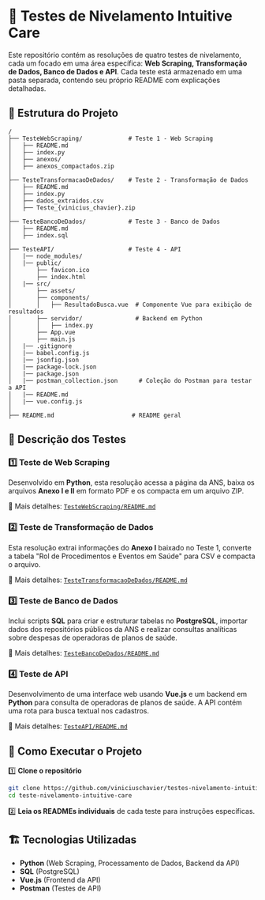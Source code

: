 # 📌 Testes de Nivelamento Intuitive Care

Este repositório contém as resoluções de quatro testes de nivelamento, cada um focado em uma área específica: **Web Scraping, Transformação de Dados, Banco de Dados e API**. Cada teste está armazenado em uma pasta separada, contendo seu próprio README com explicações detalhadas.

## 📂 Estrutura do Projeto

```
/
├── TesteWebScraping/             # Teste 1 - Web Scraping
│   ├── README.md
│   ├── index.py
│   ├── anexos/
│   ├── anexos_compactados.zip
│
├── TesteTransformacaoDeDados/    # Teste 2 - Transformação de Dados
│   ├── README.md
│   ├── index.py
│   ├── dados_extraidos.csv
│   ├── Teste_{vinicius_chavier}.zip
│
├── TesteBancoDeDados/            # Teste 3 - Banco de Dados
│   ├── README.md
│   ├── index.sql
│
├── TesteAPI/                     # Teste 4 - API
│   |── node_modules/
│   |── public/
│       ├── favicon.ico
│       ├── index.html
│   |── src/
│       ├── assets/
│       ├── components/
│       │   ├── ResultadoBusca.vue  # Componente Vue para exibição de resultados
│       ├── servidor/               # Backend em Python
│       │   ├── index.py
│       ├── App.vue
│       ├── main.js
│   |── .gitignore
│   |── babel.config.js
│   |── jsonfig.json
│   |── package-lock.json
│   |── package.json
│   |── postman_collection.json      # Coleção do Postman para testar a API
│   |── README.md
│   |── vue.config.js
│
├── README.md                      # README geral
```

## 📝 Descrição dos Testes

### **1️⃣ Teste de Web Scraping**
Desenvolvido em **Python**, esta resolução acessa a página da ANS, baixa os arquivos **Anexo I e II** em formato PDF e os compacta em um arquivo ZIP.

📌 Mais detalhes: [`TesteWebScraping/README.md`](testeWebScraping/README.md)

### **2️⃣ Teste de Transformação de Dados**
Esta resolução extrai informações do **Anexo I** baixado no Teste 1, converte a tabela "Rol de Procedimentos e Eventos em Saúde" para CSV e compacta o arquivo.

📌 Mais detalhes: [`TesteTransformacaoDeDados/README.md`](testeTransformacaoDeDados/README.md)

### **3️⃣ Teste de Banco de Dados**
Inclui scripts **SQL** para criar e estruturar tabelas no **PostgreSQL**, importar dados dos repositórios públicos da ANS e realizar consultas analíticas sobre despesas de operadoras de planos de saúde.

📌 Mais detalhes: [`TesteBancoDeDados/README.md`](testeBancoDeDados/README.md)

### **4️⃣ Teste de API**
Desenvolvimento de uma interface web usando **Vue.js** e um backend em **Python** para consulta de operadoras de planos de saúde. A API contém uma rota para busca textual nos cadastros.

📌 Mais detalhes: [`TesteAPI/README.md`](testeAPI/testeapi/README.md)

## 🚀 Como Executar o Projeto

1️⃣ **Clone o repositório**
```bash
git clone https://github.com/viniciuschavier/testes-nivelamento-intuitive-care.git
cd teste-nivelamento-intuitive-care
```

2️⃣ **Leia os READMEs individuais** de cada teste para instruções específicas.

## 🏗️ Tecnologias Utilizadas
- **Python** (Web Scraping, Processamento de Dados, Backend da API)
- **SQL** (PostgreSQL)
- **Vue.js** (Frontend da API)
- **Postman** (Testes de API)
